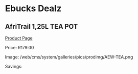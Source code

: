
# Ebucks Dealz
## AfriTrail 1,25L TEA POT
[Product Page](https://www.ebucks.com/web/shop/productSelected.do?prodId=1055641539&catId=1158500560)

Price: R179.00

Image: /web/cms/system/galleries/pics/prodimg/AEW-TEA.png

Savings: 


	
